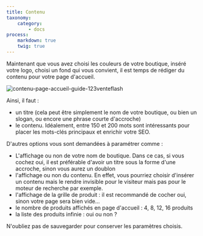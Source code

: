 ```yaml
---
title: Contenu
taxonomy:
    category:
        - docs
process:
    markdown: true
    twig: true
---
```


Maintenant que vous avez choisi les couleurs de votre boutique, inséré votre logo, choisi un fond qui vous convient, il est temps de rédiger du contenu pour votre page d'accueil. 

![contenu-page-accueil-guide-123venteflash](media/15961817825641/contenu-page-accueil-guide-123venteflash.png)

Ainsi, il faut : 

- un titre (cela peut être simplement le nom de votre boutique, ou bien un slogan, ou encore une phrase courte d'accroche)
- le contenu. Idéalement, entre 150 et 200 mots sont intéressants pour placer les mots-clés principaux et enrichir votre SEO. 

D'autres options vous sont demandées à paramétrer comme : 

- L'affichage ou non de votre nom de boutique. Dans ce cas, si vous cochez oui, il est préférable d'avoir un titre sous la forme d'une accroche, sinon vous aurez un doublon
- l'affichage ou non du contenu. En effet, vous pourriez choisir d'insérer un contenu mais le rendre invisible pour le visiteur mais pas pour le moteur de recherche par exemple. 
- l'affichage de la grille de produit : il est recommandé de cocher oui, sinon votre page sera bien vide... 
- le nombre de produits affichés en page d'accueil : 4, 8, 12, 16 produits 
- la liste des produits infinie : oui ou non ? 

N'oubliez pas de sauvegarder pour conserver les paramètres choisis. 
